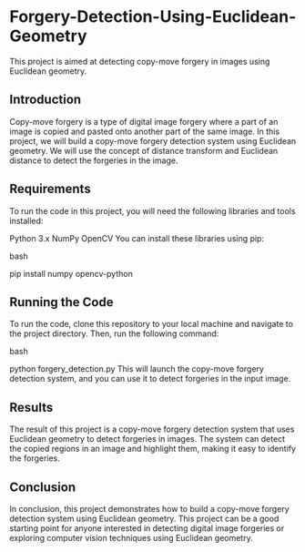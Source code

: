 # Forgery-Detection-Using-Euclidean-Geometry

This project is aimed at detecting copy-move forgery in images using Euclidean geometry.

## Introduction
Copy-move forgery is a type of digital image forgery where a part of an image is copied and pasted onto another part of the same image. In this project, we will build a copy-move forgery detection system using Euclidean geometry. We will use the concept of distance transform and Euclidean distance to detect the forgeries in the image.

## Requirements
To run the code in this project, you will need the following libraries and tools installed:

Python 3.x
NumPy
OpenCV
You can install these libraries using pip:

bash

pip install numpy opencv-python

## Running the Code
To run the code, clone this repository to your local machine and navigate to the project directory. Then, run the following command:

bash

python forgery_detection.py
This will launch the copy-move forgery detection system, and you can use it to detect forgeries in the input image.

## Results
The result of this project is a copy-move forgery detection system that uses Euclidean geometry to detect forgeries in images. The system can detect the copied regions in an image and highlight them, making it easy to identify the forgeries.

## Conclusion
In conclusion, this project demonstrates how to build a copy-move forgery detection system using Euclidean geometry. This project can be a good starting point for anyone interested in detecting digital image forgeries or exploring computer vision techniques using Euclidean geometry.
